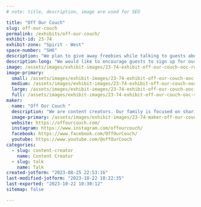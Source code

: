 ```yaml
---
# note: title, description, image are used for SEO

title: "Off Our Couch"
slug: off-our-couch
permalink: /exhibits/off-our-couch/
exhibit-id: 23-74
exhibit-zone: "Spirit - West"
space-number: "SH6"
description: "We plan to give away freebies while talking to guests about travel and our channel. "
description-long: "We would like to encourage guests to sign up for our newsletter and offer them a chance to spin the wheel for a prize. We're planning to give out freebies such as stickers, keychains, water bottles, etc.  We plan to talk to guests about our channel and activities in and around Orlando.  We'll also be filming content of the event to post on our social media sites. "
image: /assets/images/exhibit-images/23-74-exhibit-off-our-couch-ooc-robot-stuff-02-large.png
image-primary: 
  small: /assets/images/exhibit-images/23-74-exhibit-off-our-couch-ooc-robot-stuff-02-small.png
  medium: /assets/images/exhibit-images/23-74-exhibit-off-our-couch-ooc-robot-stuff-02-medium.png
  large: /assets/images/exhibit-images/23-74-exhibit-off-our-couch-ooc-robot-stuff-02-large.png
  full: /assets/images/exhibit-images/23-74-exhibit-off-our-couch-ooc-robot-stuff-02-full.png
maker: 
  name: "Off Our Couch "
  description: "We are content creators. Our family is focused on sharing our love of travel and adventure while providing time and money-saving tips to help others plan their trips.  We post on YouTube, Newsbreak, Facebook, Instagram, Medium, and our blog at www.offourcouch.com. "
  image-primary: /assets/images/exhibit-images/23-74-maker-off-our-couch-new-logo-02-medium.png
  website: https://offourcouch.com/
  instagram: https://www.instagram.com/offourcouch/
  facebook: https://www.facebook.com/OffOurCouch/
  youtube: https://www.youtube.com/@offOurCouch
categories: 
  - slug: content-creator
    name: Content Creator
  - slug: talk
    name: Talk
created-jotform: "2023-08-25 22:53:16"
last-modified-jotform: "2023-10-22 10:22:35"
last-exported: "2023-10-22 10:30:12"
sitemap: false

---
```

